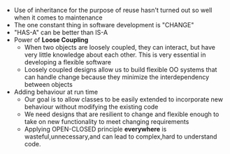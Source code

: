 * Use of inheritance for the purpose of reuse hasn't turned out so well when it comes to maintenance
* The one constant thing in software development is "CHANGE"
* "HAS-A" can be better than IS-A
* Power of **Loose Coupling**
    * When two objects are loosely coupled, they can interact, but have very little knowledge about each other. This is very essential in developing a flexible software
    * Loosely coupled designs allow us to build flexible OO systems that can handle change because they minimize the interdependency between objects
* Adding behaviour at run time
    * Our goal is to allow classes to be easily extended to incorporate new behaviour without modifying the existing code
    * We need designs that are resilient to change and flexible enough to take on new functionality to meet changing requirements
    * Applying OPEN-CLOSED principle **everywhere** is wasteful,unnecessary,and can lead to complex,hard to understand code. 